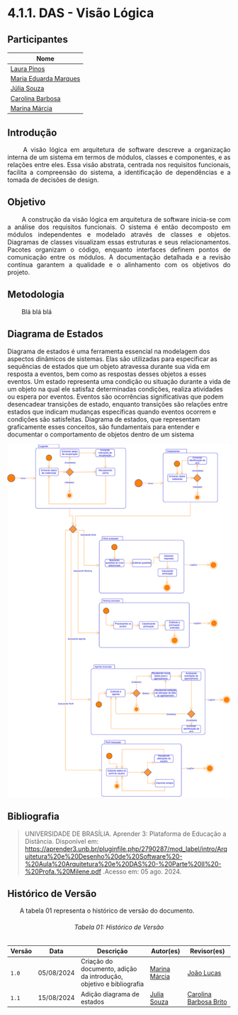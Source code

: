 # **4.1.1. DAS - Visão Lógica**

## Participantes

| Nome                                                        |
| ----------------------------------------------------------- |
| [Laura Pinos](https://github.com/laurapinos)                |
| [Maria Eduarda Marques](https://github.com/EduardaSMarques) |
| [Júlia Souza](https://github.com/JuliaSSouza)               |
| [Carolina Barbosa](https://github.com/CarolinaBarb)         |
| [Marina Márcia](https://github.com/The-Boss-Nina)           |

## **Introdução**

<p align="justify">
&emsp;&emsp; A visão lógica em arquitetura de software descreve a organização interna de um sistema em termos de módulos, classes e componentes, e as relações entre eles. Essa visão abstrata, centrada nos requisitos funcionais, facilita a compreensão do sistema, a identificação de dependências e a tomada de decisões de design.
</p> 

## **Objetivo**

<p align="justify">
&emsp;&emsp; A construção da visão lógica em arquitetura de software inicia-se com a análise dos requisitos funcionais. O sistema é então decomposto em módulos independentes e modelado através de classes e objetos. Diagramas de classes visualizam essas estruturas e seus relacionamentos. Pacotes organizam o código, enquanto interfaces definem pontos de comunicação entre os módulos. A documentação detalhada e a revisão contínua garantem a qualidade e o alinhamento com os objetivos do projeto.
</p>

## **Metodologia**

<p align="justify">
&emsp;&emsp; Blá blá blá

## **Diagrama de Estados**

Diagrama de estados é uma ferramenta essencial na modelagem dos aspectos dinâmicos de sistemas. Elas são utilizadas para especificar as sequências de estados que um objeto atravessa durante sua vida em resposta a eventos, bem como as respostas desses objetos a esses eventos. Um estado representa uma condição ou situação durante a vida de um objeto na qual ele satisfaz determinadas condições, realiza atividades ou espera por eventos. Eventos são ocorrências significativas que podem desencadear transições de estado, enquanto transições são relações entre estados que indicam mudanças específicas quando eventos ocorrem e condições são satisfeitas. Diagrama de estados, que representam graficamente esses conceitos, são fundamentais para entender e documentar o comportamento de objetos dentro de um sistema

![Diagrama de Estados](https://raw.githubusercontent.com/UnBArqDsw2024-1/2024.1_G6_My_LanguageLearning/visao-logica/docs/Modelagem/img/diagrama-estados-geral.jpg)

## **Bibliografia**

> UNIVERSIDADE DE BRASÍLIA. Aprender 3: Plataforma de Educação a Distância. Disponível em:
https://aprender3.unb.br/pluginfile.php/2790287/mod_label/intro/Arquitetura%20e%20Desenho%20de%20Software%20-%20Aula%20Arquitetura%20e%20DAS%20-%20Parte%20II%20-%20Profa.%20Milene.pdf .Acesso em: 05 ago. 2024.

## **Histórico de Versão**
<p align="justify">
&emsp;&emsp;A tabela 01 representa o histórico de versão do documento.
</p>

<h6 align="center">Tabela 01: Histórico de Versão</h6>
<div align="center">

| Versão | Data       | Descrição            | Autor(es)                                           | Revisor(es) |
| ------ | ---------- | -------------------- | --------------------------------------------------- | ----------- |
| `1.0`  | 05/08/2024 | Criação do documento, adição da introdução, objetivo e bibliografia | [Marina Márcia](https://github.com/The-Boss-Nina)    | [João Lucas](https://github.com/Jlmsousa) |
| `1.1`  | 15/08/2024 | Adição diagrama de estados | [Julia Souza](https://github.com/JuliaSSouza)  |[Carolina Barbosa Brito](https://github.com) |

